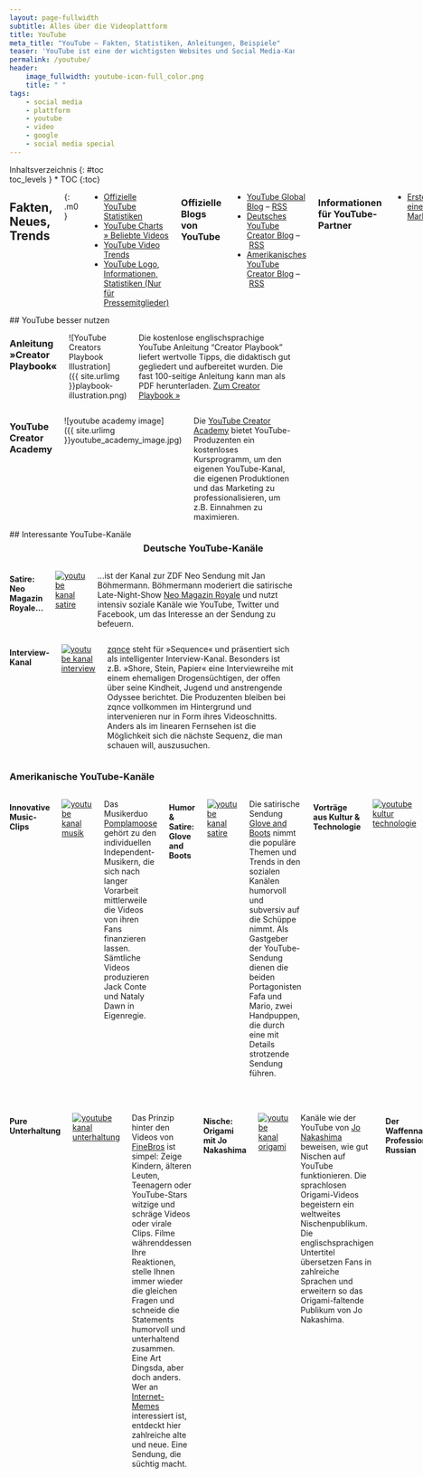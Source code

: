 ```yaml
---
layout: page-fullwidth
subtitle: Alles über die Videoplattform
title: YouTube
meta_title: "YouTube – Fakten, Statistiken, Anleitungen, Beispiele"
teaser: 'YouTube ist eine der wichtigsten Websites und Social Media-Kanäle im Internet. An dieser Stelle findet man aktuelle Nachrichten, Hintergrundinformationen, Anleitungen, Tipps &amp; Tricks und Downloads rund um die Videoplattform. Wir pflegen diese Informationen rund um die Uhr.'
permalink: /youtube/
header:
    image_fullwidth: youtube-icon-full_color.png
    title: " "
tags:
    - social media
    - plattform
    - youtube
    - video
    - google
    - social media special
---
```

<div class="row">
<div class="medium-5 medium-push-7 columns" markdown="1">
<div class="panel sans" markdown="1">
Inhaltsverzeichnis
{: #toc <div class=""></div>toc_levels }
*  TOC
{:toc}
</div>
</div><!-- /.medium-5.columns -->


<div class="medium-7 medium-pull-5 columns" markdown="1">

## Fakten, Neues, Trends
{: .m0 }

- [Offizielle YouTube Statistiken](http://www.youtube.com/t/press_statistics)
- [YouTube Charts » Beliebte Videos](http://www.youtube.com/charts)
- [YouTube Video Trends](http://www.youtube.com/videos)
- [YouTube Logo, Informationen, Statistiken (Nur für Pressemitglieder)](http://www.youtube.com/t/press_room_image_files)



### Offizielle Blogs von YouTube

- [YouTube Global Blog](http://youtube-global.blogspot.de) – [RSS](http://youtube-global.blogspot.com/feeds/posts/default?alt=rss)
- [Deutsches YouTube Creator Blog](http://youtubecreatorde.blogspot.de/) – [RSS](http://youtubecreatorde.blogspot.com/feeds/posts/default?alt=rss)
- [Amerikanisches YouTube Creator Blog](http://youtubecreator.blogspot.de) – [RSS](http://youtubecreator.blogspot.com/feeds/posts/default?alt=rss)
      
   
    
### Informationen für YouTube-Partner

- [Erstellen eines Markenkanals](http://support.google.com/youtube/bin/static.py?hl=de&topic=30085&guide=30071&page=guide.cs&answer=1101676)


   
## Virale Video-Kampagnen

Dies ist eine Sammlung bzw. Auswahl erfolgreicher, viraler<br /> Video-Kampagnen auf YouTube.

Virale Kampagne von Samsung mit eigener YouTube-Seite
:   <a href="http://www.youtube.com/ninjaunboxing2">Ninja Unboxing2’s Channel</a>

Kampagne mit Jennifer Aniston
:   <a href="http://www.youtube.com/watch?v=IV1tg9k9tXA">YouTube - Jennifer Aniston Sex Tape</a>

Tippex-Kampagne mit austauschbaren Videos
:   <a href="http://www.youtube.com/user/tippexperience">Tipp Experience</a>


</div><!-- /.medium-7.columns -->
</div><!-- /.row -->




<div class="row t30">
<div class="small-12 columns" markdown="1">
## YouTube besser nutzen
</div><!-- /.small-12.columns -->
</div><!-- /.row -->




<div class="row">
<div class="small-6 columns" markdown="1">

### Anleitung »Creator Playbook«

![YouTube Creators Playbook Illustration]({{ site.urlimg }}playbook-illustration.png)


Die kostenlose englischsprachige YouTube Anleitung “Creator Playbook” liefert wertvolle Tipps, die didaktisch gut gegliedert und aufbereitet wurden. Die fast 100-seitige Anleitung kann man als PDF herunterladen. [Zum Creator Playbook »](http://youtube.com/playbook)

</div><!-- /.small-6.columns -->



<div class="small-6 columns" markdown="1">

### YouTube Creator Academy

![youtube academy image]({{ site.urlimg }}youtube_academy_image.jpg)
        
Die [YouTube Creator Academy](https://www.youtube.com/yt/creators/de/creatoracademy.html) bietet YouTube-Produzenten ein kostenloses Kursprogramm, um den eigenen YouTube-Kanal, die eigenen Produktionen und das Marketing zu professionalisieren, um z.B. Einnahmen zu maximieren.


</div><!-- /.small-6.columns -->
</div><!-- /.row -->






<div class="row t30">
<div class="small-12 columns" markdown="1">
## Interessante YouTube-Kanäle

### Deutsche YouTube-Kanäle

</div><!-- /.small-12.columns -->
</div><!-- /.row -->




<div class="row">
<div class="medium-6 columns" markdown="1">
  
#### Satire: Neo Magazin Royale...

<a href="https://www.youtube.com/channel/UCNNEMxGKV1LsKZRt4vaIbvw"><img src="{{ site.urlimg }}youtube-jan-boehmermann-neo-royale-medium.jpg" alt="youtube kanal satire"></a>

...ist der Kanal zur ZDF Neo Sendung mit Jan Böhmermann. Böhmermann moderiert die satirische Late-Night-Show [Neo Magazin Royale](https://www.youtube.com/channel/UCNNEMxGKV1LsKZRt4vaIbvw) und nutzt intensiv soziale Kanäle wie YouTube, Twitter und Facebook, um das Interesse an der Sendung zu befeuern.


</div><!-- /.medium-6.columns -->
<div class="medium-6 columns" markdown="1">

#### Interview-Kanal 

<a href="http://www.youtube.com/user/zqnce"><img src="{{ site.urlimg }}zqnce.jpg" alt="youtube kanal interview"></a>

<a href="http://www.youtube.com/user/zqnce">zqnce</a> steht für »Sequence« und präsentiert sich als intelligenter Interview-Kanal. Besonders ist z.B. »Shore, Stein, Papier« eine Interviewreihe mit einem ehemaligen Drogensüchtigen, der offen über seine Kindheit, Jugend und anstrengende Odyssee berichtet. Die Produzenten bleiben bei zqnce vollkommen im Hintergrund und intervenieren nur in Form ihres Videoschnitts. Anders als im linearen Fernsehen ist die Möglichkeit sich die nächste Sequenz, die man schauen will, auszusuchen.

</div><!-- /.medium-6.columns -->
</div><!-- /.row -->




<div class="row t30">
<div class="small-12 columns" markdown="1">

### Amerikanische YouTube-Kanäle

</div><!-- /.small-12.columns -->
</div><!-- /.row -->



<div class="row">
<div class="medium-6 columns" markdown="1">

#### Innovative Music-Clips

<a href="https://www.youtube.com/user/PomplamooseMusic"><img src="{{ site.urlimg }}youtube-pomplamoose-medium.jpg" alt="youtube kanal musik"></a>

Das Musikerduo [Pomplamoose](https://www.youtube.com/user/PomplamooseMusic) gehört zu den individuellen Independent-Musikern, die sich nach langer Vorarbeit mittlerweile die Videos von ihren Fans finanzieren lassen. Sämtliche Videos produzieren Jack Conte und Nataly Dawn in Eigenregie.


#### Humor & Satire: Glove and Boots

<a href="http://www.youtube.com/user/gloveandboots"><img src="{{ site.urlimg }}glove_and_boots.jpg" alt="youtube kanal satire"></a>

Die satirische Sendung <a href="http://www.youtube.com/user/gloveandboots">Glove and Boots</a> nimmt die populäre Themen und Trends in den sozialen Kanälen humorvoll und subversiv auf die Schüppe nimmt. Als Gastgeber der YouTube-Sendung dienen die beiden Portagonisten Fafa und Mario, zwei Handpuppen, die durch eine mit Details strotzende Sendung führen.


#### Vorträge aus Kultur & Technologie

<a href="http://www.youtube.com/user/tedtalksdirector"><img src="{{ site.urlimg }}tedtalks.jpg" alt="youtube kultur technologie"></a>

Die <a href="http://www.youtube.com/user/tedtalksdirector">Ted Talks</a> sind zehn- bis zwanzigminütige Vorträge von Menschen, die auf ihrem Gebiet zu den intelligentesten, agilsten und erfolgreichsten Spezialisten gehören. Jeder Talk entführt den Zuschauer in eine neue Welt und informiert komprimiert aber unterhaltsam zu Themen aus Technologie, Biologie, Psychologie oder Design. Das Spektrum ist breit und bietet jedem Wissbegierigen den perfekten Kanal.


</div><!-- /.medium-6.columns -->
<div class="medium-6 columns" markdown="1">



#### Pure Unterhaltung
     
<a href="http://www.youtube.com/user/TheFineBros"><img src="{{ site.urlimg }}finebros.jpg" alt="youtube kanal unterhaltung"></a>

Das Prinzip hinter den Videos von <a href="http://www.youtube.com/user/TheFineBros">FineBros</a> ist simpel: Zeige Kindern, älteren Leuten, Teenagern oder YouTube-Stars witzige und schräge Videos oder virale Clips. Filme währenddessen Ihre Reaktionen, stelle Ihnen immer wieder die gleichen Fragen und schneide die Statements humorvoll und unterhaltend zusammen. Eine Art Dingsda, aber doch anders. Wer an <a href="http://de.wikipedia.org/wiki/Internet-Ph%C3%A4nomen">Internet-Memes</a> interessiert ist, entdeckt hier zahlreiche alte und neue. Eine Sendung, die süchtig macht.


#### Nische: Origami mit Jo Nakashima

<a href="http://www.youtube.com/user/jonakashima"><img src="{{ site.urlimg }}youtube_origami.jpg" alt="youtube kanal origami"></a>

Kanäle wie der YouTube von <a href="http://www.youtube.com/user/jonakashima">Jo Nakashima</a> beweisen, wie gut Nischen auf YouTube funktionieren. Die sprachlosen Origami-Videos begeistern ein weltweites Nischenpublikum. Die englischsprachigen Untertitel übersetzen Fans in zahlreiche Sprachen und erweitern so das Origami-faltende Publikum von Jo Nakashima.


#### Der Waffennarr Professional Russian
  
<a href="http://www.youtube.com/user/FPSRussia"><img src="{{ site.urlimg }}youtube_professional_russian.jpg" alt="youtube kanal professional russian"></a>

Unter dem YouTube-Namen bzw. Kanal <a href="http://www.youtube.com/user/FPSRussia">FPSRussia</a> veröffentlicht der Amerikaner Kyle Lamar Myers Videos, in welchen er Waffen vorstellt. Dabei erklärt er die verschiedenen Eigenschaften, um abschließend auf Melonen und Gemüse zu schießen. Ein YouTube-Kanal für Waffennarren, der ein weltweites Publikum amüsiert. Mehr über FPSRussia liest man in der <a href="http://en.wikipedia.org/wiki/FPSRussia">englischen Wikipedia</a>.

</div><!-- /.medium-6.columns -->
</div><!-- /.row -->
